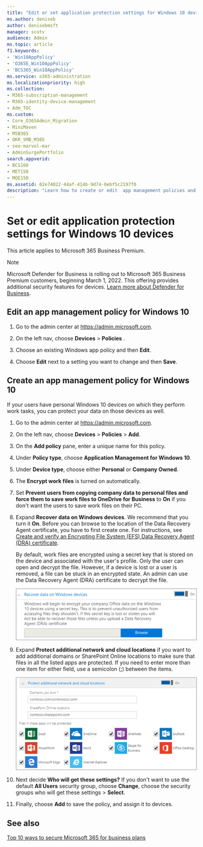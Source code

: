```yaml
---
title: "Edit or set application protection settings for Windows 10 devices"
ms.author: deniseb
author: denisebmsft
manager: scotv
audience: Admin
ms.topic: article
f1.keywords:
- 'Win10AppPolicy'
- 'O365E_Win10AppPolicy'
- 'BCS365_Win10AppPolicy'
ms.service: o365-administration
ms.localizationpriority: high
ms.collection: 
- M365-subscription-management
- M365-identity-device-management
- Adm_TOC 
ms.custom:
- Core_O365Admin_Migration
- MiniMaven
- MSB365
- OKR_SMB_M365
- seo-marvel-mar
- AdminSurgePortfolio
search.appverid:
- BCS160
- MET150
- MOE150
ms.assetid: 02e74022-44af-414b-9d74-0ebf5c2197f0
description: "Learn how to create or edit  app management policies and protect work files on your users' personal Windows 10 devices."
---
```


# Set or edit application protection settings for Windows 10 devices

This article applies to Microsoft 365 Business Premium.

> [!NOTE]
> Microsoft Defender for Business is rolling out to Microsoft 365 Business Premium customers, beginning March 1, 2022. This offering provides additional security features for devices. [Learn more about Defender for Business](../security/defender-business/mdb-overview.md).

## Edit an app management policy for Windows 10

1. Go to the admin center at <a href="https://go.microsoft.com/fwlink/p/?linkid=837890" target="_blank">https://admin.microsoft.com</a>.     

2. On the left nav, choose **Devices** \> **Policies** .

3. Choose an existing Windows app policy and then **Edit**.

4. Choose **Edit** next to a setting you want to change and then **Save**.

## Create an app management policy for Windows 10

If your users have personal Windows 10 devices on which they perform work tasks, you can protect your data on those devices as well.
  
1. Go to the admin center at <a href="https://go.microsoft.com/fwlink/p/?linkid=837890" target="_blank">https://admin.microsoft.com</a>. 

2. On the left nav, choose **Devices** \> **Policies** \> **Add**.

3. On the **Add policy** pane, enter a unique name for this policy. 

4. Under **Policy type**, choose **Application Management for Windows 10**.

5. Under **Device type**, choose either **Personal** or **Company Owned**.

6. The **Encrypt work files** is turned on automatically. 

7. Set **Prevent users from copying company data to personal files and force them to save work files to OneDrive for Business** to **On** if you don't want the users to save work files on their PC. 

8. Expand **Recover data on Windows devices**. We recommend that you turn it **On**.
    Before you can browse to the location of the Data Recovery Agent certificate, you have to first create one. For instructions, see [Create and verify an Encrypting File System (EFS) Data Recovery Agent (DRA) certificate](/windows/security/information-protection/windows-information-protection/create-and-verify-an-efs-dra-certificate).
    
    By default, work files are encrypted using a secret key that is stored on the device and associated with the user's profile. Only the user can open and decrypt the file. However, if a device is lost or a user is removed, a file can be stuck in an encrypted state. An admin can use the Data Recovery Agent (DRA) certificate to decrypt the file.
    
    ![Browse to Data Recovery Agent certificate.](./../media/7d7d664f-b72f-4293-a3e7-d0fa7371366c.png)
  
9. Expand **Protect additional network and cloud locations** if you want to add additional domains or SharePoint Online locations to make sure that files in all the listed apps are protected. If you need to enter more than one item for either field, use a semicolon (;) between the items.
    
    ![Expand Protect additional network and cloud locations, and enter domains or SharePoint Online sites you own.](./../media/7afaa0c7-ba53-456d-8c61-312c45e09625.png)
  
11. Next decide **Who will get these settings?** If you don't want to use the default **All Users** security group, choose **Change**, choose the security groups who will get these settings \> **Select**.
12. Finally, choose **Add** to save the policy, and assign it to devices.

## See also

[Top 10 ways to secure Microsoft 365 for business plans](../admin/security-and-compliance/secure-your-business-data.md)
